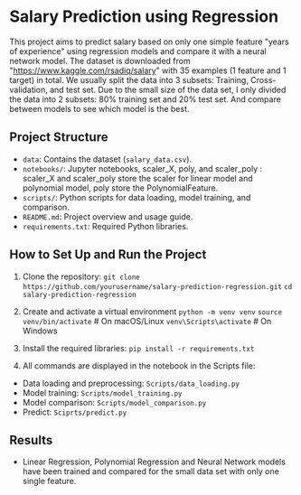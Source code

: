 # Salary Prediction using Regression

This project aims to predict salary based on only one simple feature "years of experience" using regression models and compare it with a neural network model.
The dataset is downloaded from "https://www.kaggle.com/rsadiq/salary" with 35 examples (1 feature and 1 target) in total.
We usually split the data into 3 subsets: Training, Cross-validation, and test set. Due to the small size of the data set, I only divided the data into 2 subsets: 80% training set and 20% test set. And compare between models to see which model is the best.
## Project Structure

- `data`: Contains the dataset (`salary_data.csv`).
- `notebooks/`: Jupyter notebooks, scaler_X, poly, and scaler_poly : scaler_X and scaler_poly store the scaler for linear model and polynomial model, poly store the PolynomialFeature.
- `scripts/`: Python scripts for data loading, model training, and comparison.
- `README.md`: Project overview and usage guide.
- `requirements.txt`: Required Python libraries.

## How to Set Up and Run the Project
1. Clone the repository:
   `git clone https://github.com/yourusername/salary-prediction-regression.git`
   `cd salary-prediction-regression`
   
2. Create and activate a virtual environment
  `python -m venv venv`
  `source venv/bin/activate`    # On macOS/Linux
  `venv\Scripts\activate`       # On Windows
 
3. Install the required libraries:
   `pip install -r requirements.txt`

4. All commands are displayed in the notebook in the Scripts file:
- Data loading and preprocessing: `Scripts/data_loading.py`
- Model training: `Scripts/model_training.py`
- Model comparison: `Scripts/model_comparison.py`
- Predict: `Sciprts/predict.py`

## Results
- Linear Regression, Polynomial Regression and Neural Network models have been trained and compared for the small data set with only one single feature.
